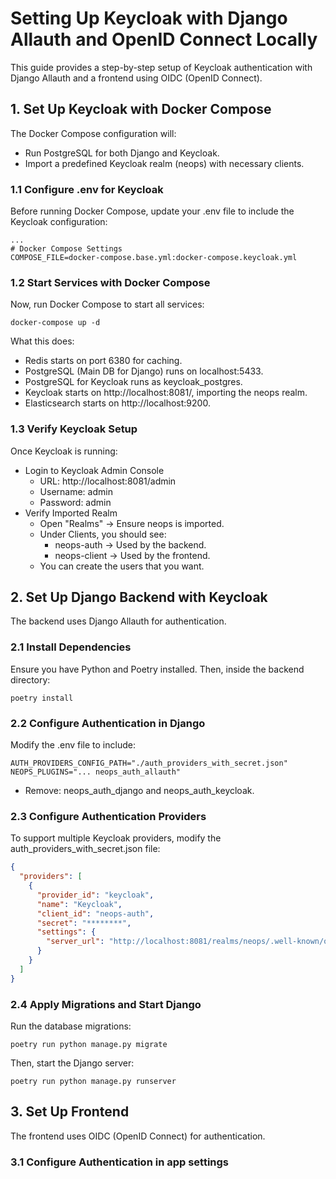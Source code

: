 # Setting Up Keycloak with Django Allauth and OpenID Connect Locally

This guide provides a step-by-step setup of Keycloak authentication with Django Allauth and a frontend using OIDC (OpenID Connect). 

## 1. Set Up Keycloak with Docker Compose

The Docker Compose configuration will:

- Run PostgreSQL for both Django and Keycloak.
- Import a predefined Keycloak realm (neops) with necessary clients.

### 1.1 Configure .env for Keycloak

Before running Docker Compose, update your .env file to include the Keycloak configuration:

```
...
# Docker Compose Settings
COMPOSE_FILE=docker-compose.base.yml:docker-compose.keycloak.yml
```

### 1.2 Start Services with Docker Compose

Now, run Docker Compose to start all services:

```
docker-compose up -d
```

What this does:

- Redis starts on port 6380 for caching.
- PostgreSQL (Main DB for Django) runs on localhost:5433.
- PostgreSQL for Keycloak runs as keycloak_postgres.
- Keycloak starts on http://localhost:8081/, importing the neops realm.
- Elasticsearch starts on http://localhost:9200.


### 1.3 Verify Keycloak Setup

Once Keycloak is running:

- Login to Keycloak Admin Console
  - URL: http://localhost:8081/admin
  - Username: admin
  - Password: admin
- Verify Imported Realm
  - Open "Realms" → Ensure neops is imported.
  - Under Clients, you should see:
    - neops-auth → Used by the backend.
    - neops-client → Used by the frontend.
  - You can create the users that you want.

## 2. Set Up Django Backend with Keycloak

The backend uses Django Allauth for authentication.

### 2.1 Install Dependencies

Ensure you have Python and Poetry installed. Then, inside the backend directory:

```
poetry install
```

### 2.2 Configure Authentication in Django

Modify the .env file to include:

```
AUTH_PROVIDERS_CONFIG_PATH="./auth_providers_with_secret.json"
NEOPS_PLUGINS="... neops_auth_allauth"
```

- Remove: neops_auth_django and neops_auth_keycloak.

### 2.3 Configure Authentication Providers

To support multiple Keycloak providers, modify the auth_providers_with_secret.json file:

```json
{
  "providers": [
    {
      "provider_id": "keycloak",
      "name": "Keycloak",
      "client_id": "neops-auth",
      "secret": "********",
      "settings": {
        "server_url": "http://localhost:8081/realms/neops/.well-known/openid-configuration"
      }
    }
  ]
}
```


### 2.4 Apply Migrations and Start Django

Run the database migrations:
```
poetry run python manage.py migrate
```

Then, start the Django server:
```
poetry run python manage.py runserver
```


## 3. Set Up Frontend

The frontend uses OIDC (OpenID Connect) for authentication.

### 3.1 Configure Authentication in app settings

[//]: # (TODO: @Haigos)
